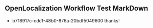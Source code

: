 ## OpenLocalization Workflow Test MarkDown
* b718917c-cdc1-48b0-876a-20bdf5049600 thanks!

<!--HONumber=Sep16_HO1-->


